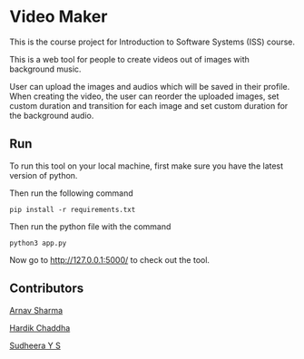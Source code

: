 # Video Maker
This is the course project for Introduction to Software Systems (ISS) course.  

This is a web tool for people to create videos out of images with background music. 

User can upload the images and audios which will be saved in their profile. When creating the video, the user can reorder the uploaded images, set custom duration and transition for each image and set custom duration for the background audio.

## Run

To run this tool on your local machine, first make sure you have the latest version of python.

Then run the following command

    pip install -r requirements.txt 

Then run the python file with the command

    python3 app.py

Now go to http://127.0.0.1:5000/ to check out the tool.

## Contributors

[Arnav Sharma](https://github.com/iamarnav08)

[Hardik Chaddha](https://github.com/Hardik1106)

[Sudheera Y S](https://github.com/DheeruYS)
